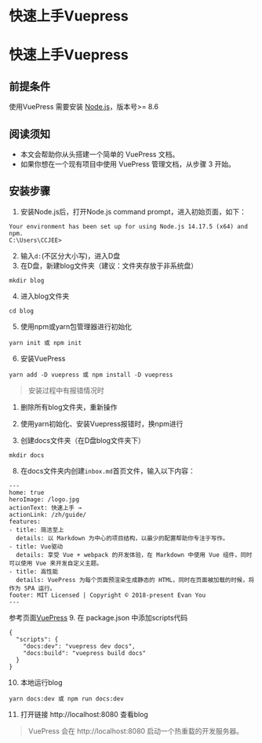 # 快速上手Vuepress

<!--more-->
# 快速上手Vuepress

## 前提条件

使用VuePress 需要安装 [Node.js](https://nodejs.org/en/)，版本号>= 8.6

## 阅读须知

- 本文会帮助你从头搭建一个简单的 VuePress 文档。
- 如果你想在一个现有项目中使用 VuePress 管理文档，从步骤 3 开始。

## 安装步骤

1. 安装Node.js后，打开Node.js command prompt，进入初始页面，如下：
```
Your environment has been set up for using Node.js 14.17.5 (x64) and npm.
C:\Users\CCJEE>
```
2. 输入`d:`(不区分大小写)，进入D盘
3. 在D盘，新建blog文件夹（建议：文件夹存放于非系统盘）
```
mkdir blog
```
4. 进入blog文件夹
```
cd blog
```
5. 使用npm或yarn包管理器进行初始化
```
yarn init 或 npm init
```
6. 安装VuePress
```
yarn add -D vuepress 或 npm install -D vuepress
```

> 安装过程中有报错情况时
1. 删除所有blog文件夹，重新操作
2. 使用yarn初始化、安装Vuepress报错时，换npm进行

7. 创建docs文件夹（在D盘blog文件夹下）
```
mkdir docs
```
8. 在docs文件夹内创建`inbox.md`首页文件，输入以下内容：
```
---
home: true
heroImage: /logo.jpg
actionText: 快速上手 →
actionLink: /zh/guide/
features:
- title: 简洁至上
  details: 以 Markdown 为中心的项目结构，以最少的配置帮助你专注于写作。
- title: Vue驱动
  details: 享受 Vue + webpack 的开发体验，在 Markdown 中使用 Vue 组件，同时可以使用 Vue 来开发自定义主题。
- title: 高性能
  details: VuePress 为每个页面预渲染生成静态的 HTML，同时在页面被加载的时候，将作为 SPA 运行。
footer: MIT Licensed | Copyright © 2018-present Evan You
---
```
参考页面[VuePress](https://vuepress.vuejs.org/zh/)
9. 在 package.json 中添加scripts代码
```
{
  "scripts": {
    "docs:dev": "vuepress dev docs",
    "docs:build": "vuepress build docs"
  }
}
```
10. 本地运行blog
```
yarn docs:dev 或 npm run docs:dev
```
11. 打开链接 http://localhost:8080 查看blog
> VuePress 会在 http://localhost:8080 启动一个热重载的开发服务器。

